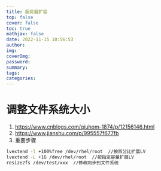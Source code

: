 ```yaml
---
title: 服务器扩容
top: false
cover: false
toc: true
mathjax: false
date: 2022-11-15 10:56:53
author:
img:
coverImg:
password:
summary:
tags:
categories:
---
```


# 调整文件系统大小

1. https://www.cnblogs.com/qiuhom-1874/p/12156146.html
2. https://www.jianshu.com/p/995557f677fb
3. 重要步骤 
```bash
lvextend -l +100%free /dev/rhel/root  //按百分比扩展LV
lvextend -L +1G /dev/rhel/root  //按指定容量扩展LV
resize2fs /dev/test/xxx  //修改同步到文件系统
```
